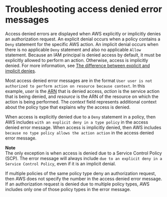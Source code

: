 # Troubleshooting access denied error messages<a name="troubleshoot_access-denied"></a>

Access denied errors are displayed when AWS explicitly or implicitly denies an authorization request\. An explicit denial occurs when a policy contains a `Deny` statement for the specific AWS action\. An implicit denial occurs when there is no applicable `Deny` statement and also no applicable `Allow` statement\. Because an IAM principal is denied access by default, it must be explicitly allowed to perform an action\. Otherwise, access is implicitly denied\. For more information, see [The difference between explicit and implicit denies](reference_policies_evaluation-logic.md#AccessPolicyLanguage_Interplay)\.

Most access denied error messages are in the format `User user is not authorized to perform action on resource because context`\. In this example, *user* is the [ARN](https://docs.aws.amazon.com/IAM/latest/UserGuide/reference_identifiers.html#identifiers-arns) that is denied access, *action* is the service action that is being denied, and *resource* is the ARN of the resource on which the action is being performed\. The *context* field represents additional context about the policy type that explains why the access is denied\.

When access is explicitly denied due to a `Deny` statement in a policy, then AWS includes `with an explicit deny in a type policy` in the access denied error message\. When access is implicitly denied, then AWS includes `because no type policy allows the action action` in the access denied error message\. 

**Note**  
The only exception is when access is denied due to a Service Control Policy \(SCP\)\. The error message will always include `due to an explicit deny in a Service Control Policy`, even if it is an implicit denial\.

If multiple policies of the same policy type deny an authorization request, then AWS does not specify the number in the access denied error message\. If an authorization request is denied due to multiple policy types, AWS includes only one of those policy types in the error message\. 